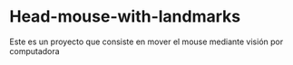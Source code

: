 # Head-mouse-with-landmarks
Este es un proyecto que consiste en mover el mouse mediante visión por computadora 
